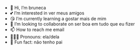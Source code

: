 - 💋  Hi, I’m bruneca
- 💕 I’m interested in ver meus amigos 
- 😘 I’m currently learning a gostar mais de mim
- 💞️ I’m looking to collaborate on ser boa em tudo que eu fizer
- 📫 How to reach me email
- 💁🏽‍♀️ Pronouns: ela/dela
- 🎀 Fun fact: não tenho pai
<!---
brunisssan/brunisssan is a ✨ special ✨ repository because its `README.md` (this file) appears on your GitHub profile.
You can click the Preview link to take a look at your changes.
--->
